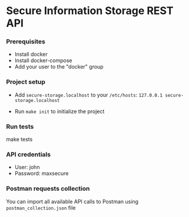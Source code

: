 # Secure Information Storage REST API

### Prerequisites

* Install docker
* Install docker-compose
* Add your user to the "docker" group

### Project setup

* Add `secure-storage.localhost` to your `/etc/hosts`: `127.0.0.1 secure-storage.localhost`

* Run `make init` to initialize the project

### Run tests

make tests

### API credentials

* User: john
* Password: maxsecure

### Postman requests collection

You can import all available API calls to Postman using `postman_collection.json` file
